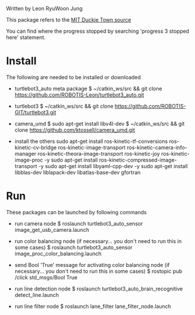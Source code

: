Written by Leon RyuWoon Jung

This package refers to the [MIT Duckie Town source](https://github.com/duckietown/Software)

You can find where the progress stopped by searching 'progress 3 stopped here' statement.

# Install
The following are needed to be installed or downloaded

* turtlebot3_auto meta package
$ ~/catkin_ws/src && git clone https://github.com/ROBOTIS-Leon/turtlebot3_auto.git

* turtlebot3
$ ~/catkin_ws/src && git clone https://github.com/ROBOTIS-GIT/turtlebot3.git

* camera_umd
$ sudo apt-get install libv4l-dev
$ ~/catkin_ws/src && git clone https://github.com/ktossell/camera_umd.git

* install the others
sudo apt-get install ros-kinetic-tf-conversions ros-kinetic-cv-bridge ros-kinetic-image-transport ros-kinetic-camera-info-manager ros-kinetic-theora-image-transport ros-kinetic-joy ros-kinetic-image-proc -y
sudo apt-get install ros-kinetic-compressed-image-transport -y
sudo apt-get install libyaml-cpp-dev -y
sudo apt-get install libblas-dev liblapack-dev libatlas-base-dev gfortran

# Run
These packages can be launched by following commands

* run camera node
$ roslaunch turtlebot3_auto_sensor image_get_usb_camera.launch

* run color balancing node (if necessary... you don't need to run this in some cases)
$ roslaunch turtlebot3_auto_sensor image_proc_color_balancing.launch

* send Bool 'True' message for activating color balancing node (if necessary... you don't need to run this in some cases)
$ rostopic pub /click std_msgs/Bool True

* run line detection node
$ roslaunch turtlebot3_auto_brain_recognitive detect_line.launch

* run line filter node
$ roslaunch lane_filter lane_filter_node.launch

